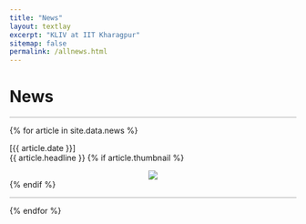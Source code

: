 ```yaml
---
title: "News"
layout: textlay
excerpt: "KLIV at IIT Kharagpur"
sitemap: false
permalink: /allnews.html
---
```


# News
<hr style="height:1px; border:none; background-color:#aaaaaa;" />
{% for article in site.data.news %}
<p>
    [{{ article.date }}]
    <br>
    {{ article.headline }}
    {% if article.thumbnail %}
    <center>
    	<img src="{{ site.url }}{{ site.baseurl }}/images/news/{{ article.thumbnail }}" class="img-responsive" />
	</center>
    {% endif %}
</p>
<hr style="height:1px; border:none; background-color:#aaaaaa;" />
{% endfor %}
